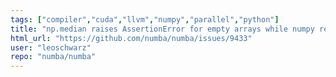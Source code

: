 ```yaml
---
tags: ["compiler","cuda","llvm","numpy","parallel","python"]
title: "np.median raises AssertionError for empty arrays while numpy returns nan"
html_url: "https://github.com/numba/numba/issues/9433"
user: "leoschwarz"
repo: "numba/numba"
---
```


